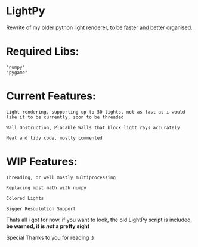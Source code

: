 # LightPy
Rewrite of my older python light renderer, to be faster and better organised.

# Required Libs:

    "numpy"
    "pygame"










# Current Features:
    Light rendering, supporting up to 50 lights, not as fast as i would like it to be currently, soon to be threaded
  
    Wall Obstruction, Placable Walls that block light rays accurately.
  
    Neat and tidy code, mostly commented
  
# WIP Features:
    Threading, or well mostly multiprocessing
  
    Replacing most math with numpy
  
    Colored Lights
  
    Bigger Resoulution Support
  
  
Thats all i got for now.
if you want to look, the old LightPy script is included, **be warned, it is _not_ a pretty sight**

Special Thanks to you for reading :)
